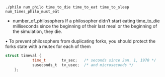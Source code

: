 ```
./philo num_philo time_to_die time_to_eat time_to_sleep num_times_philo_must_eat
```
* number_of_philosophers
If a philosopher didn’t start eating time_to_die milliseconds since the beginning of their last meal or the beginning of the simulation, they die.

• To prevent philosophers from duplicating forks, you should protect the forks state with a mutex for each of them

```c
struct timeval {
			time_t       tv_sec;   /* seconds since Jan. 1, 1970 */
			suseconds_t  tv_usec;  /* and microseconds */
	};
```
